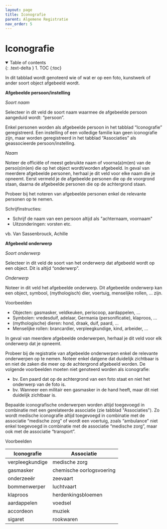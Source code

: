 ```yaml
---
layout: page
title: Iconografie
parent: Algemene Registratie
nav_order: 5
---
```


# Iconografie

<details open markdown="block">
  <summary>
    Table of contents
  </summary>
  {: .text-delta }
1. TOC
{:toc}
</details>

In dit tabblad wordt genoteerd wie of wat er op een foto, kunstwerk of ander soort object afgebeeld wordt.

**Afgebeelde persoon/instelling**

*Soort naam*

Selecteer in dit veld de soort naam waarmee de afgebeelde persoon aangeduid wordt: “persoon”.

Enkel personen worden als afgebeelde persoon in het tabblad “Iconografie” geregistreerd. Een instelling of een volledige familie kan geen iconografie zijn, maar worden geregistreerd in het tabblad “Associaties” als geassocieerde persoon/instelling.

*Naam*

Noteer de officiële of meest gebruikte naam of voorna(a)m(en) van de perso(o)n(en) die op het object wordt/worden afgebeeld. In geval van meerdere afgebeelde personen, herhaal je dit veld voor elke naam die je opneemt. Eerst vermeld je de afgebeelde personen die op de voorgrond staan, daarna de afgebeelde personen die op de achtergrond staan.

Probeer bij het noteren van afgebeelde personen enkel de relevante personen op te nemen.

Schrijfinstructies:
  -	Schrijf de naam van een persoon altijd als "achternaam, voornaam"
  -	Uitzonderingen: vorsten etc.

vb. Van Sassenbrouck, Achille

**Afgebeeld onderwerp**

*Soort onderwerp*

Selecteer in dit veld de soort van het onderwerp dat afgebeeld wordt op een object. Dit is altijd “onderwerp”.

*Onderwerp*

Noteer in dit veld het afgebeelde onderwerp. Dit afgebeelde onderwerp kan een object, symbool, (mythologisch) dier, voertuig, menselijke rollen, ... zijn.

Voorbeelden
-	Objecten: gasmasker, veldkeuken, periscoop, aardappelen, ...
-	Symbolen: vredesduif, adelaar, Germania (personificatie), klaproos, ...
-	(mythologische) dieren: hond, draak, duif, paard, ...
-	Menselijke rollen: brancardier, verpleegkundige, kind, arbeider, ...

In geval van meerdere afgebeelde onderwerpen, herhaal je dit veld voor elk onderwerp dat je opneemt.

Probeer bij de registratie van afgebeelde onderwerpen enkel de relevante onderwerpen op te nemen. Noteer enkel datgene dat duidelijk zichtbaar is en niet de zaken die meer op de achtergrond afgebeeld worden. De volgende voorbeelden moeten niet genoteerd worden als iconografie:
  -	bv. Een paard dat op de achtergrond van een foto staat en niet het onderwerp van de foto is.
  -	bv. Wanneer een militair een gasmasker in de hand heeft, maar dit niet duidelijk zichtbaar is.

Bepaalde iconografische onderwerpen worden altijd toegevoegd in combinatie met een gerelateerde associatie (zie tabblad "Associaties"). Zo wordt medische iconografie altijd toegevoegd in combinatie met de associatie “medische zorg” of wordt een voertuig, zoals “ambulance” niet enkel toegevoegd in combinatie met de associatie “medische zorg”, maar ook met de associatie “transport”.

Voorbeelden

| Iconografie     | Associatie           |
|-----------------|----------------------|
| verpleegkundige | medische zorg        |
| gasmasker       | chemische oorlogsvoering |
| onderzeeër      | zeevaart             |
| bommenwerper    | luchtvaart           |
| klaproos        | herdenkingsbloemen   |
| aardappelen     | voedsel              |
| accordeon       | muziek               |
| sigaret         | rookwaren            |
